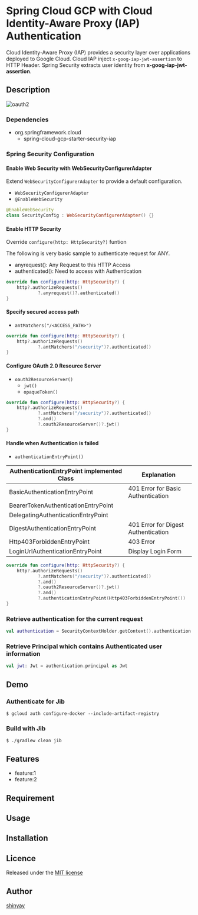 # Spring Cloud GCP with Cloud Identity-Aware Proxy (IAP) Authentication

Cloud Identity-Aware Proxy (IAP) provides a security layer over applications deployed to Google Cloud.
Cloud IAP inject `x-goog-iap-jwt-assertion` to HTTP Header.
Spring Security extracts user identity from **x-goog-iap-jwt-assertion**.

## Description
![oauth2](https://user-images.githubusercontent.com/3072734/100515715-7701fc00-31c1-11eb-9bef-65dd5c16d7fc.png)

### Dependencies
- org.springframework.cloud
  - spring-cloud-gcp-starter-security-iap

### Spring Security Configuration
#### Enable Web Security with **WebSecurityConfigurerAdapter**
Extend `WebSecurityConfigurerAdapter` to provide a default configuration.

- `WebSecurityConfigurerAdapter`
- `@EnableWebSecurity`

```kotlin
@EnableWebSecurity
class SecurityConfig : WebSecurityConfigurerAdapter() {}
```

#### Enable HTTP Security
Override `configure(http: HttpSecurity?)` funtion

The following is very basic sample to authenticate request for ANY.

- anyrequest(): Any Request to this HTTP Access
- authenticated(): Need to access with Authentication

```kotlin
override fun configure(http: HttpSecurity?) {
    http?.authorizeRequests()
            ?.anyrequest()?.authenticated()
}
```

#### Specify secured access path

- `antMatchers("/<ACCESS_PATH>")`

```kotlin
override fun configure(http: HttpSecurity?) {
    http?.authorizeRequests()
            ?.antMatchers("/security")?.authenticated()
}
```

#### Configure OAuth 2.0 Resource Server

- `oauth2ResourceServer()`
  - `jwt()`
  - `opaqueToken()`

```kotlin
override fun configure(http: HttpSecurity?) {
    http?.authorizeRequests()
            ?.antMatchers("/security")?.authenticated()
            ?.and()
            ?.oauth2ResourceServer()?.jwt()
}
```

#### Handle when Authentication is failed

- `authenticationEntryPoint()`

|AuthenticationEntryPoint implemented Class|Explanation|
|------------------------------------------|-----------|
|BasicAuthenticationEntryPoint|401 Error for Basic Authentication|
|BearerTokenAuthenticationEntryPoint||
|DelegatingAuthenticationEntryPoint||
|DigestAuthenticationEntryPoint|401 Error for Digest Authentication|
|Http403ForbiddenEntryPoint|403 Error|
|LoginUrlAuthenticationEntryPoint|Display Login Form|

```kotlin
override fun configure(http: HttpSecurity?) {
    http?.authorizeRequests()
            ?.antMatchers("/security")?.authenticated()
            ?.and()
            ?.oauth2ResourceServer()?.jwt()
            ?.and()
            ?.authenticationEntryPoint(Http403ForbiddenEntryPoint())
}
```

### Retrieve authentication for the current request

```kotlin
val authentication = SecurityContextHolder.getContext().authentication
```

### Retrieve Principal which contains Authenticated user information

```kotlin
val jwt: Jwt = authentication.principal as Jwt
```

## Demo

### Authenticate for Jib
```shell script
$ gcloud auth configure-docker --include-artifact-registry
```

### Build with Jib
```shell script
$ ./gradlew clean jib
```

## Features

- feature:1
- feature:2

## Requirement

## Usage

## Installation

## Licence

Released under the [MIT license](https://gist.githubusercontent.com/shinyay/56e54ee4c0e22db8211e05e70a63247e/raw/34c6fdd50d54aa8e23560c296424aeb61599aa71/LICENSE)

## Author

[shinyay](https://github.com/shinyay)
